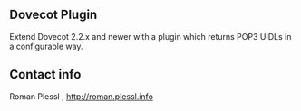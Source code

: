 Dovecot Plugin
--------------

Extend Dovecot 2.2.x and newer with a plugin
which returns POP3 UIDLs in a configurable way.

Contact info
------------

Roman Plessl <roman at plessl.info>, http://roman.plessl.info
